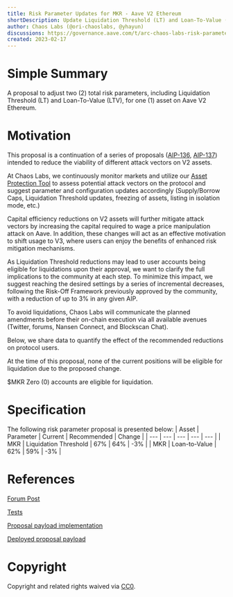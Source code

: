 ```yaml
---
title: Risk Parameter Updates for MKR - Aave V2 Ethereum
shortDescription: Update Liquidation Threshold (LT) and Loan-To-Value (LTV) of MKR on AAVE v2 Ethereum 
author: Chaos Labs (@ori-chaoslabs, @yhayun)
discussions: https://governance.aave.com/t/arc-chaos-labs-risk-parameter-updates-mkr-on-aave-v2-ethereum-2023-02-17/11948
created: 2023-02-17
---
```


# Simple Summary

A proposal to adjust two (2) total risk parameters, including Liquidation Threshold (LT) and Loan-To-Value (LTV), for one (1) asset on Aave V2 Ethereum.


# Motivation
This proposal is a continuation of a series of proposals ([AIP-136](https://app.aave.com/governance/proposal/136/), [AIP-137](https://app.aave.com/governance/proposal/137/)) intended to reduce the viability of different attack vectors on V2 assets.

At Chaos Labs, we continuously monitor markets and utilize our [Asset Protection Tool](https://chaoslabs.xyz/posts/chaos-labs-asset-protection-tool) to assess potential attack vectors on the protocol and suggest parameter and configuration updates accordingly (Supply/Borrow Caps, Liquidation Threshold updates, freezing of assets, listing in isolation mode, etc.)

Capital efficiency reductions on V2 assets will further mitigate attack vectors by increasing the capital required to wage a price manipulation attack on Aave. In addition, these changes will act as an effective motivation to shift usage to V3, where users can enjoy the benefits of enhanced risk mitigation mechanisms.

As Liquidation Threshold reductions may lead to user accounts being eligible for liquidations upon their approval, we want to clarify the full implications to the community at each step. To minimize this impact, we suggest reaching the desired settings by a series of incremental decreases, following the Risk-Off Framework previously approved by the community, with a reduction of up to 3% in any given AIP.

To avoid liquidations, Chaos Labs will communicate the planned amendments before their on-chain execution via all available avenues (Twitter, forums, Nansen Connect, and Blockscan Chat).

Below, we share data to quantify the effect of the recommended reductions on protocol users.

At the time of this proposal, none of the current positions will be eligible for liquidation due to the proposed change.

$MKR
Zero (0) accounts are eligible for liquidation.

# Specification

The following risk parameter proposal is presented below:
| Asset | Parameter | Current | Recommended | Change |
| --- | --- | --- | --- | --- |
| MKR | Liquidation Threshold | 67% | 64% | -3% |
| MKR | Loan-to-Value | 62% | 59% | -3% |


# References
[Forum Post](https://governance.aave.com/t/arc-chaos-labs-risk-parameter-updates-mkr-on-aave-v2-ethereum-2023-02-17/11948)

[Tests](https://github.com/ChaosLabsInc/aave-v2-payloads/blob/main/src/tests/MKRPayload-Feb26.t.sol)

[Proposal payload implementation](https://github.com/ChaosLabsInc/aave-v2-payloads/blob/main/src/payloads/MKRPayload-Feb26.sol)

[Deployed proposal payload](https://etherscan.io/address/0x014b2fc091cad41f5d6a8eeb2fef27852f4a97e7#code) 


# Copyright

Copyright and related rights waived via [CC0](https://creativecommons.org/publicdomain/zero/1.0/).
